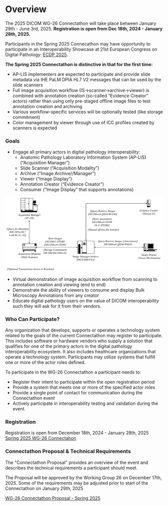 # Overview

The 2025 DICOM WG-26 Connectathon will take place between January 29th - June 3rd, 2025. **Registration is open from Dec 18th, 2024 - January 28th, 2025.**

Participants in the Spring 2025 Connecathon may have opportunity to participate in an Interoperability Showcase at  21st European Congress on Digital Pathology:  [ECDP 2025](https://www.ecdp2025.org/).

**The Spring 2025 Connectathon is distinctive in that for the first time:**

- AP-LIS implementers are expected to participate and provide slide metadata via IHE PaLM DPIA HL7 V2 messages that can be used by the slide scanners
- Full image acquisition workflow (IS->scanner->archive->viewer) is combined with annotation creation (so-called “Evidence Creator” actors) rather than using only pre-staged offline image files to test annotation creation and archiving
- Various workflow-specific services will be optionally tested (like storage commitment)
- Color management by viewer through use of ICC profiles created by scanners is expected

### Goals

- Engage all primary actors in digital pathology interoperability: 
  - Anatomic Pathology Laboratory Information System (AP-LIS) (“Acquisition Manager”)
  - Slide Scanner (“Acquisition Modality”)
  - Archive (“Image Archive//Manager”)
  - Viewer (“Image Display”)
  - Annotation Creator (“Evidence Creator”)
  - Consumer (“Image Display” that supports annotations)
  
![DICOM Logo](/docs/assets/images/Connectathon-Actors-Overview.png)

- Virtual demonstration of image acquisition workflow from scanning to annotation creation and viewing (end to end)
- Demonstrate the ability of viewers to consume and display Bulk Microscopy Annotations from any creator
- Educate digital pathology users on the value of DICOM interoperability such they will ask for it from their vendors.

### Who Can Participate?

Any organization that develops, supports or operates a technology system related to the goals of the current Connectathon may register to participate.  This includes software or hardware vendors who supply a solution that qualifies for one of the primary actors in the digital pathology interoperability ecosystem.  It also includes healthcare organizations that operate a technology system.  Participants may utilize systems that fulfill one or more of the actor roles defined.  

To participate in the WG-26 Connectathon a participant needs to:

- Register their intent to participate within the open registration period
- Provide a system that meets one or more of the specified actor roles
- Provide a single point of contact for communication during the Connectathon event
- Actively participate in interoperability testing and validation during the event.

### Registration
Registration is open from December 18th, 2024 - January 28th, 2025  
[Spring 2025 WG-26 Connectahon ](https://docs.google.com/forms/d/e/1FAIpQLSewuhNqynEY_J15e4lBDPpyb5UhUY-DruqcX-HyKuKivCX_TA/viewform)

### Connectathon Proposal & Technical Requirements
The "Connectathon Proposal" provides an overview of the event and describes the technical requirements a participant should meet.

The Proposal will be approved by the Working Group 26 on December 17th, 2025.  Some of the requirements may be adjusted prior to start of the Connectathon on January 29th, 2025

[WG-26 Connectathon Proposal - Spring 2025](https://docs.google.com/document/d/14vsux-nY8lVgMhIF86IC5Y6CDCZq8HiY/edit?usp=sharing&ouid=111083561697945911253&rtpof=true&sd=true)
